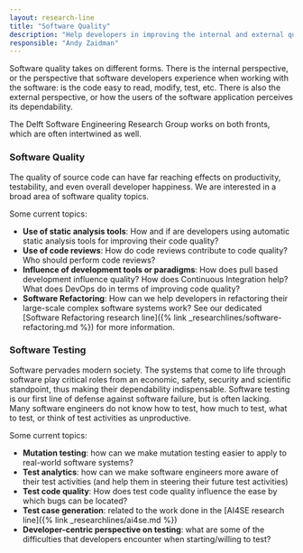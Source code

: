 ```yaml
---
layout: research-line
title: "Software Quality"
description: "Help developers in improving the internal and external quality of their software systems."
responsible: "Andy Zaidman"
---
```


Software quality takes on different forms. There is the internal perspective, or the perspective that software developers experience when working with the software: is the code easy to read, modify, test, etc. There is also the external perspective, or how the users of the software application perceives its dependability. 

The Delft Software Engineering Research Group works on both fronts, which are often intertwined as well.

### Software Quality

The quality of source code can have far reaching effects on productivity, testability, and even overall developer happiness. We are interested in a broad area of software quality topics.

Some current topics:

* **Use of static analysis tools**: How and if are developers using automatic static analysis tools for improving their code quality?
* **Use of code reviews**: How do code reviews contribute to code quality? Who should perform code reviews?
* **Influence of development tools or paradigms**: How does pull based development influence quality? How does Continuous Integration help? What does DevOps do in terms of improving code quality?
* **Software Refactoring**: How can we help developers in refactoring their large-scale complex software systems work? See our dedicated [Software Refactoring research line]({% link _researchlines/software-refactoring.md %}) for more information.

   
### Software Testing

Software pervades modern society. The systems that come to life through software play critical roles from an economic, safety, security and scientific standpoint, thus making their dependability indispensable. Software testing is our first line of defense against software failure, but is often lacking. Many software engineers do not know how to test, how much to test, what to test, or think of test activities as unproductive.

Some current topics:

* **Mutation testing**: how can we make mutation testing easier to apply to real-world software systems?
* **Test analytics**: how can we make software engineers more aware of their test activities (and help them in steering their future test activities)
* **Test code quality**: How does test code quality influence the ease by which bugs can be located?
* **Test case generation**: related to the work done in the [AI4SE research line]({% link _researchlines/ai4se.md %})
* **Developer-centric perspective on testing**: what are some of the difficulties that developers encounter when starting/willing to test?

